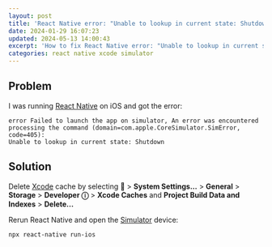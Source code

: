 ```yaml
---
layout: post
title: 'React Native error: "Unable to lookup in current state: Shutdown"'
date: 2024-01-29 16:07:23
updated: 2024-05-13 14:00:43
excerpt: 'How to fix React Native error: "Unable to lookup in current state: Shutdown"'
categories: react native xcode simulator
---
```


## Problem

I was running [React Native](https://reactnative.dev/) on iOS and got the error:

```
error Failed to launch the app on simulator, An error was encountered processing the command (domain=com.apple.CoreSimulator.SimError, code=405):
Unable to lookup in current state: Shutdown
```

## Solution

Delete [Xcode](https://developer.apple.com/xcode/) cache by selecting  > **System Settings...** > **General** > **Storage** > **Developer ⓘ** > **Xcode Caches** and **Project Build Data and Indexes** > **Delete...**

Rerun React Native and open the [Simulator](https://developer.apple.com/documentation/xcode/running-your-app-in-simulator-or-on-a-device) device:

```sh
npx react-native run-ios
```
